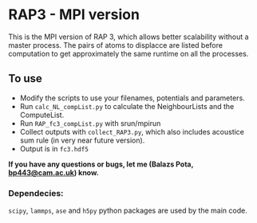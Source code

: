 # RAP3 - MPI version

This is the MPI version of RAP 3, which allows better scalability without a master process. The pairs of atoms to displacce are listed before computation to get approximately the same runtime on all the processes.

## To use
- Modify the scripts to use your filenames, potentials and parameters.
- Run `calc_NL_compList.py` to calculate the NeighbourLists and the ComputeList.
- Run `RAP_fc3_compList.py` with srun/mpirun
- Collect outputs with `collect_RAP3.py`, which also includes acoustice sum rule (in very near future version).
- Output is in `fc3.hdf5`

**If you have any questions or bugs, let me (Balazs Pota, bp443@cam.ac.uk) know.**

### Dependecies:

`scipy`, `lammps`, `ase` and `h5py` python packages are used by the main code.
